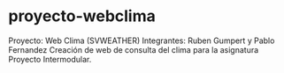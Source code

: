 # proyecto-webclima
Proyecto: Web Clima (SVWEATHER)
Integrantes: Ruben Gumpert y Pablo Fernandez
Creación de web de consulta del clima para la asignatura Proyecto Intermodular.